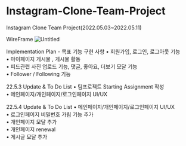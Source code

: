 # Instagram-Clone-Team-Project
Instagram Clone Team Project(2022.05.03~2022.05.11)


WireFrame
![Untitled](https://user-images.githubusercontent.com/90381057/166633902-d8b84970-4b0d-4868-8636-fd604a1893ae.png)


Implementation Plan - 목표 기능 구현 사항
    • 회원가입, 로그인, 로그아웃 기능  
    • 마이페이지 게시물 , 게시물 활동  
    • 피드관련 사진 업로드 기능, 댓글, 좋아요, 더보기 모달 기능  
    • Follower / Following 기능  


22.5.3 Update & To Do List
    • 팀프로젝트 Starting Assignment 작성  
    • 메인페이지/개인페이지/로그인페이지 UI/UX  


22.5.4 Update & To Do List
    • 메인페이지/개인페이지/로그인페이지 UI/UX  
        • 로그인페이지 비밀번호 가림 기능 추가  
        • 개인페이지 모달 추가  
        • 개인페이지 renewal  
        • 게시글 모달 추가  


